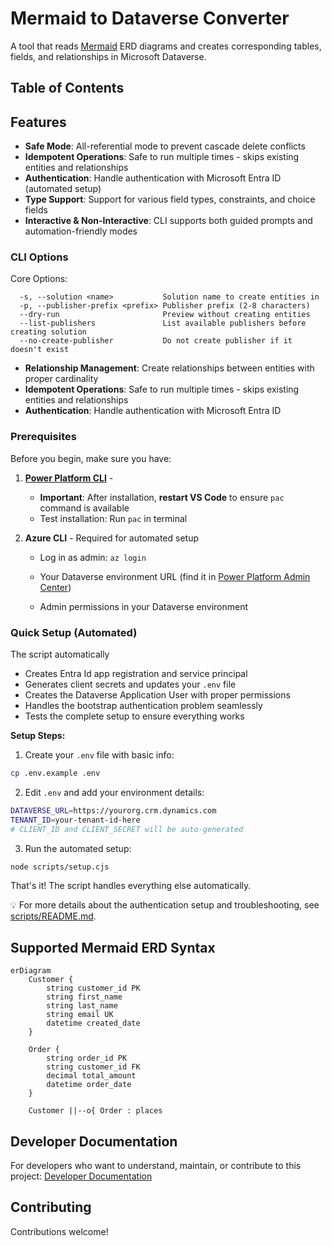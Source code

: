 # Mermaid to Dataverse Converter

A tool that reads [Mermaid](https://www.mermaidchart.com/) ERD diagrams and creates corresponding tables, fields, and relationships in Microsoft Dataverse.

## Table of Contents

## Features

- **Safe Mode**: All-referential mode to prevent cascade delete conflicts
- **Idempotent Operations**: Safe to run multiple times - skips existing entities and relationships
- **Authentication**: Handle authentication with Microsoft Entra ID (automated setup)
- **Type Support**: Support for various field types, constraints, and choice fields
- **Interactive & Non-Interactive**: CLI supports both guided prompts and automation-friendly modes
 
### CLI Options

Core Options:

```
  -s, --solution <name>           Solution name to create entities in
  -p, --publisher-prefix <prefix> Publisher prefix (2-8 characters)
  --dry-run                       Preview without creating entities
  --list-publishers               List available publishers before creating solution
  --no-create-publisher           Do not create publisher if it doesn't exist
```
- **Relationship Management**: Create relationships between entities with proper cardinality
- **Idempotent Operations**: Safe to run multiple times - skips existing entities and relationships
- **Authentication**: Handle authentication with Microsoft Entra ID


### Prerequisites

Before you begin, make sure you have:

1. **[Power Platform CLI](https://learn.microsoft.com/power-platform/developer/cli/introduction)** - 
   - **Important**: After installation, **restart VS Code** to ensure `pac` command is available
   - Test installation: Run `pac` in terminal

2. **Azure CLI** - Required for automated setup
   - Log in as admin: `az login`

   - Your Dataverse environment URL (find it in [Power Platform Admin Center](https://admin.powerplatform.microsoft.com))
   - Admin permissions in your Dataverse environment

### Quick Setup (Automated)

The script automatically

- Creates Entra Id app registration and service principal
- Generates client secrets and updates your `.env` file  
- Creates the Dataverse Application User with proper permissions
- Handles the bootstrap authentication problem seamlessly
- Tests the complete setup to ensure everything works

**Setup Steps:**

1. Create your `.env` file with basic info:
```bash
cp .env.example .env
```

2. Edit `.env` and add your environment details:
```bash
DATAVERSE_URL=https://yourorg.crm.dynamics.com
TENANT_ID=your-tenant-id-here
# CLIENT_ID and CLIENT_SECRET will be auto-generated
```

3. Run the automated setup:
```bash
node scripts/setup.cjs
```

That's it! The script handles everything else automatically.

💡 For more details about the authentication setup and troubleshooting, see [scripts/README.md](scripts/README.md).

## Supported Mermaid ERD Syntax

```mermaid
erDiagram
    Customer {
        string customer_id PK
        string first_name
        string last_name
        string email UK
        datetime created_date
    }
    
    Order {
        string order_id PK
        string customer_id FK
        decimal total_amount
        datetime order_date
    }
    
    Customer ||--o{ Order : places
```

## Developer Documentation

For developers who want to understand, maintain, or contribute to this project: [Developer Documentation](docs/DEVELOPER.md)

## Contributing

Contributions welcome!
